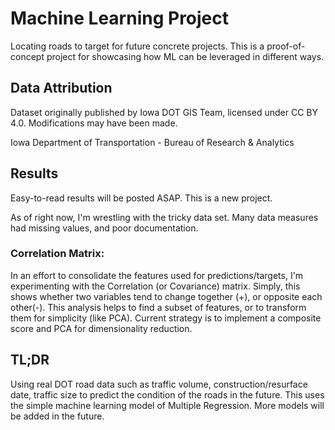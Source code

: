 # Machine Learning Project
Locating roads to target for future concrete projects.
This is a proof-of-concept project for showcasing how ML can be leveraged in different ways.

## Data Attribution
Dataset originally published by Iowa DOT GIS Team, licensed under CC BY 4.0. Modifications may have been made.

Iowa Department of Transportation - Bureau of Research & Analytics

## Results
Easy-to-read results will be posted ASAP. This is a new project.

As of right now, I'm wrestling with the tricky data set. Many data measures had missing values, and poor documentation.

### Correlation Matrix:
In an effort to consolidate the features used for predictions/targets, I'm experimenting with the Correlation 
(or Covariance) matrix. Simply, this shows whether two variables tend to change together (+), or opposite each other(-).
This analysis helps to find a subset of features, or to transform them for simplicity (like PCA).
Current strategy is to implement a composite score and PCA for dimensionality reduction.

## TL;DR
Using real DOT road data such as traffic volume, construction/resurface date, traffic size to predict the condition of the roads in the future.
This uses the simple machine learning model of Multiple Regression. More models will be added in the future.
